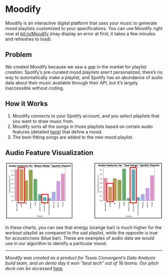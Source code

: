 # Moodify

Moodify is an interactive digital platform that uses your music to generate mood playlists customized to your specifications. You can use Moodify right now at [bit.ly/Moodify](https://bit.ly/Moodify) (may display an error at first; it takes a few minutes and refreshes to load).

## Problem
We created Moodify because we saw a gap in the market for playlist creation: Spotify’s pre-curated mood playlists aren’t personalized, there’s no way to automatically make a playlist, and Spotify has an abundance of audio data about their music available through their API, but it’s largely inaccessible without coding. 

## How it Works
1. Moodify connects to your Spotify account, and you select playlists that you want to draw music from. 
2. Moodify sorts all the songs in those playlists based on certain audio features (detailed [here](https://developer.spotify.com/documentation/web-api/reference/tracks/get-audio-features/)) that define a mood. 
3. The best-fitting songs are added to the new mood playlist.

## Audio Feature Visualization
![visualization](https://github.com/ryanbbrown/moodify/blob/master/visualization.png?raw=true)

In these charts, you can see that energy (orange bar) is much higher for the workout playlist as compared to the sad playlist, while the opposite is true for acousticness (blue bar). These are examples of audio data we would use in our algorithm to identify a particular mood.

---

*Moodify was created as a product for Texas Convergent’s Data Analysis build team, and on demo day it won “best tech” out of 16 teams. Our pitch deck can be accessed [here](https://docs.google.com/presentation/d/1Pgp-dAD6iWmNNCP29KKCCfbY7YP035VXur6w7aOtTfY/edit?usp=sharing).*
